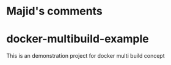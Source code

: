 # Majid's comments
# docker-multibuild-example
This is an demonstration project for docker multi build concept
